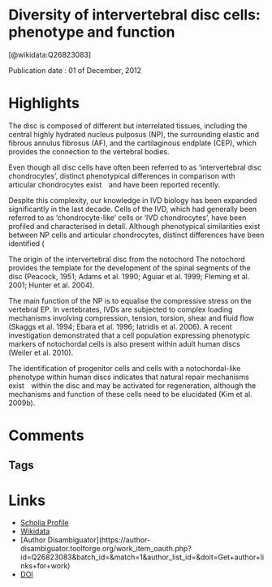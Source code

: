 
Diversity of intervertebral disc cells: phenotype and function
==============================================================
  
  [@wikidata:Q26823083]  
  
Publication date : 01 of December, 2012  

# Highlights

The disc is composed of different but interrelated tissues, including the central highly hydrated nucleus pulposus (NP), the surrounding elastic and fibrous annulus fibrosus (AF), and the cartilaginous endplate (CEP), which provides the connection to the vertebral bodies.

 Even though all disc cells have often been referred to as ‘intervertebral disc chondrocytes’, distinct phenotypical differences in comparison with articular chondrocytes exist and have been reported recently. 

Despite this complexity, our knowledge in IVD biology has been expanded significantly in the last decade. Cells of the IVD, which had generally been referred to as ‘chondrocyte-like’ cells or ‘IVD chondrocytes’, have been profiled and characterised in detail. Although phenotypical similarities exist between NP cells and articular chondrocytes, distinct differences have been identified (

The origin of the intervertebral disc from the notochord
The notochord provides the template for the development of the spinal segments of the disc (Peacock, 1951; Adams et al. 1990; Aguiar et al. 1999; Fleming et al. 2001; Hunter et al. 2004).

The main function of the NP is to equalise the compressive stress on the vertebral EP. In vertebrates, IVDs are subjected to complex loading mechanisms involving compression, tension, torsion, shear and fluid flow (Skaggs et al. 1994; Ebara et al. 1996; Iatridis et al. 2006).
A recent investigation demonstrated that a cell population expressing phenotypic markers of notochordal cells is also present within adult human discs (Weiler et al. 2010).

 The identification of progenitor cells and cells with a notochordal-like phenotype within human discs indicates that natural repair mechanisms exist within the disc and may be activated for regeneration, although the mechanisms and function of these cells need to be elucidated (Kim et al. 2009b).

 
# Comments

## Tags

# Links
  
 * [Scholia Profile](https://scholia.toolforge.org/work/Q26823083)  
 * [Wikidata](https://www.wikidata.org/wiki/Q26823083)  
 * [Author Disambiguator](https://author-
disambiguator.toolforge.org/work_item_oauth.php?id=Q26823083&batch_id=&match=1&author_list_id=&doit=Get+author+links+for+work)  
 * [DOI](https://doi.org/10.1111/J.1469-7580.2012.01521.X)  
